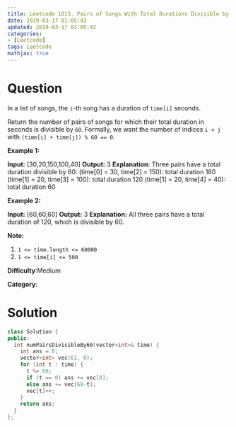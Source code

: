 ```yaml
---
title: Leetcode 1013. Pairs of Songs With Total Durations Divisible by 60
date: 2019-03-17 01:05:43
updated: 2019-03-17 01:05:43
categories: 
- [Leetcode]
tags: Leetcode
mathjax: true
---
```


# Question

In a list of songs, the  `i`-th song has a duration of `time[i]`  seconds.

Return the number of pairs of songs for which their total duration in seconds is divisible by  `60`. Formally, we want the number of indices  `i < j`  with  `(time[i] + time[j]) % 60 == 0`.

**Example 1:**

**Input:** [30,20,150,100,40]
**Output:** 3
**Explanation:** Three pairs have a total duration divisible by 60:
(time[0] = 30, time[2] = 150): total duration 180
(time[1] = 20, time[3] = 100): total duration 120
(time[1] = 20, time[4] = 40): total duration 60

**Example 2:**

**Input:** [60,60,60]
**Output:** 3
**Explanation:** All three pairs have a total duration of 120, which is divisible by 60.

**Note:**

1.  `1 <= time.length <= 60000`
2.  `1 <= time[i] <= 500`

**Difficulty**:Medium

**Category**:

# Solution

```cpp
class Solution {
public:
  int numPairsDivisibleBy60(vector<int>& time) {
    int ans = 0;
    vector<int> vec(61, 0);
    for (int t : time) {
      t %= 60;
      if (t == 0) ans += vec[0];
      else ans += vec[60-t];
      vec[t]++;
    }
    return ans;
  }
};
```